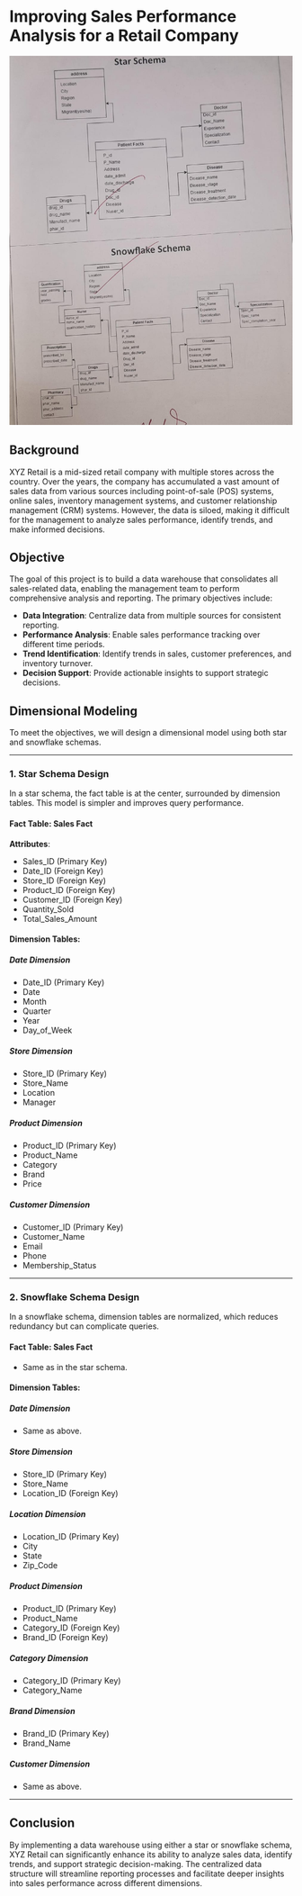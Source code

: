 
# Improving Sales Performance Analysis for a Retail Company

![star&snowflake](01.jpg)

## Background
XYZ Retail is a mid-sized retail company with multiple stores across the country. Over the years, the company has accumulated a vast amount of sales data from various sources including point-of-sale (POS) systems, online sales, inventory management systems, and customer relationship management (CRM) systems. However, the data is siloed, making it difficult for the management to analyze sales performance, identify trends, and make informed decisions.

## Objective
The goal of this project is to build a data warehouse that consolidates all sales-related data, enabling the management team to perform comprehensive analysis and reporting. The primary objectives include:

- **Data Integration**: Centralize data from multiple sources for consistent reporting.
- **Performance Analysis**: Enable sales performance tracking over different time periods.
- **Trend Identification**: Identify trends in sales, customer preferences, and inventory turnover.
- **Decision Support**: Provide actionable insights to support strategic decisions.

## Dimensional Modeling
To meet the objectives, we will design a dimensional model using both star and snowflake schemas.

---

### 1. Star Schema Design
In a star schema, the fact table is at the center, surrounded by dimension tables. This model is simpler and improves query performance.

#### Fact Table: Sales Fact

**Attributes**:
- Sales_ID (Primary Key)
- Date_ID (Foreign Key)
- Store_ID (Foreign Key)
- Product_ID (Foreign Key)
- Customer_ID (Foreign Key)
- Quantity_Sold
- Total_Sales_Amount

#### Dimension Tables:

##### Date Dimension
- Date_ID (Primary Key)
- Date
- Month
- Quarter
- Year
- Day_of_Week

##### Store Dimension
- Store_ID (Primary Key)
- Store_Name
- Location
- Manager

##### Product Dimension
- Product_ID (Primary Key)
- Product_Name
- Category
- Brand
- Price

##### Customer Dimension
- Customer_ID (Primary Key)
- Customer_Name
- Email
- Phone
- Membership_Status

---

### 2. Snowflake Schema Design
In a snowflake schema, dimension tables are normalized, which reduces redundancy but can complicate queries.

#### Fact Table: Sales Fact
- Same as in the star schema.

#### Dimension Tables:

##### Date Dimension
- Same as above.

##### Store Dimension
- Store_ID (Primary Key)
- Store_Name
- Location_ID (Foreign Key)

##### Location Dimension
- Location_ID (Primary Key)
- City
- State
- Zip_Code

##### Product Dimension
- Product_ID (Primary Key)
- Product_Name
- Category_ID (Foreign Key)
- Brand_ID (Foreign Key)

##### Category Dimension
- Category_ID (Primary Key)
- Category_Name

##### Brand Dimension
- Brand_ID (Primary Key)
- Brand_Name

##### Customer Dimension
- Same as above.

---

## Conclusion
By implementing a data warehouse using either a star or snowflake schema, XYZ Retail can significantly enhance its ability to analyze sales data, identify trends, and support strategic decision-making. The centralized data structure will streamline reporting processes and facilitate deeper insights into sales performance across different dimensions.
